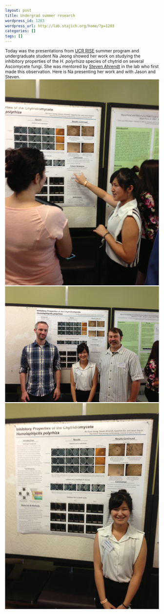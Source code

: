 ```yaml
---
layout: post
title: Undergrad summer research
wordpress_id: 1203
wordpress_url: http://lab.stajich.org/home/?p=1203
categories: []
tags: []
---
```

Today was the presentations from [UCR RISE](http://camp.ucr.edu/RISEPROGRAM.html) summer program and undergraduate student Na Jeong showed her work on studying the inhibitory properties of the _H. polyrhiza_ species of chytrid on several Ascomycete fungi. She was mentored by [Steven Ahrendt](http://lab.stajich.org/home/people/steven-ahrendt/ "Steven Ahrendt") in the lab who first made this observation. Here is Na presenting her work and with Jason and Steven.[![IMG_3849](/images/wp_upload/2013/08/IMG_3849.jpg)](/images/wp_upload/2013/08/IMG_3849.jpg) [![IMG_3854](/images/wp_upload/2013/08/IMG_3854.jpg)](/images/wp_upload/2013/08/IMG_3854.jpg)[![IMG_3850](/images/wp_upload/2013/08/IMG_3850.jpg)](/images/wp_upload/2013/08/IMG_3850.jpg)
